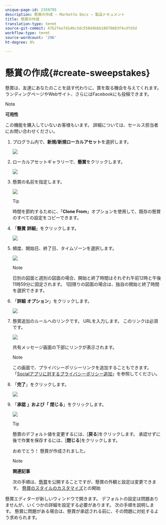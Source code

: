 ```yaml
---
unique-page-id: 2359795
description: 懸賞の作成 — Marketto Docs — 製品ドキュメント
title: 懸賞の作成
translation-type: tm+mt
source-git-commit: 47b2fee7d146c3dc558d4bbb10070683f4cdfd3d
workflow-type: tm+mt
source-wordcount: '296'
ht-degree: 0%

---
```



# 懸賞の作成{#create-sweepstakes}

懸賞は、友達にあなたのことを話す代わりに、賞を取る機会を与えてくれます。 ランディングページやWebサイト、さらにはFacebookにも投稿できます。

>[!NOTE]
>
>**可用性**
>
>この機能を購入していないお客様もいます。 詳細については、セールス担当者にお問い合わせください。

1. プログラム内で、**新規/新規ローカルアセット**&#x200B;を選択します。

   ![](assets/image2014-9-25-17-3a29-3a20.png)

1. ローカルアセットギャラリーで、**懸賞**&#x200B;をクリックします。

   ![](assets/image2014-9-25-17-3a29-3a31.png)

1. 懸賞の名前を指定します。

   ![](assets/image2014-9-25-17-3a29-3a50.png)

   >[!TIP]
   >
   >時間を節約するために、「**Clone From**」オプションを使用して、既存の懸賞のすべての設定をコピーできます。

1. 「**懸賞** **詳細**」をクリックします。

   ![](assets/image2014-9-25-17-3a32-3a37.png)

1. 頻度、開始日、終了日、タイムゾーンを選択します。

   ![](assets/image2014-9-25-17-3a32-3a43.png)

   >[!NOTE]
   >
   >日別の図面と週別の図面の場合、開始と終了時間はそれぞれ午前12時と午後11時59分に固定されます。 1回限りの図面の場合は、独自の開始と終了時間を選択できます。

1. 「**詳細** **オプション**」をクリックします。

   ![](assets/image2014-9-25-17-3a33-3a19.png)

1. 懸賞追加のルールへのリンクです。 URLを入力します。 このリンクは必須です。

   ![](assets/image2014-9-25-17-3a33-3a30.png)

   共有メッセージ画面の下部にリンクが表示されます。

   >[!NOTE]
   >
   >この画面で、プライバシーポリシーリンクを追加することもできます。 「[Socialアプリに対するプライバシーポリシー追加](../../../../product-docs/demand-generation/social/social-functions/add-your-privacy-policy-to-a-social-app.md)」を参照してください。

1. 「**完了**」をクリックします。

   ![](assets/image2014-9-25-17-3a34-3a2.png)

1. 「**承認** **」および「** **閉じる**」をクリックします。

   ![](assets/image2014-9-25-17-3a34-3a15.png)

   >[!TIP]
   >
   >懸賞のデフォルト値を変更するには、[**戻る**]をクリックします。 承認せずに後で作業を保存するには、[**閉じる**]をクリックします。

   おめでとう！ 懸賞が作成されました。

   >[!NOTE]
   >
   >**関連記事**
   >
   >次の手順は、[懸賞](publish-a-sweepstakes.md)を公開することですが、懸賞の外観と設定は変更できます。 [懸賞のスタイルのカスタマイズ](customize-sweepstakes-styles.md)との開始

懸賞エディターが新しいウィンドウで開きます。 デフォルトの設定は問題ありませんが、いくつかの詳細を設定する必要があります。 次の手順を説明します。                    懸賞に問題がある場合は、懸賞が承認される前に、その問題に対処するよう求められます。